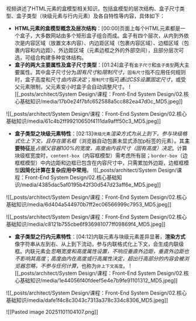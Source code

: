 视频讲述了HTML元素的盒模型相关知识，包括盒模型的层次结构、盒子尺寸类型、盒子类型（块级元素与行内元素）及各自特性等内容，具体如下：

- **HTML元素的盒模型概念及层次结构**：[00:00]页面上每个HTML元素都是一个盒子，大多数网站由多个矩形盒子组合而成。盒子有四个层次，从内到外依次是内容区域（放置文本内容）、内边距区域（包裹内容区域）、边框区域（包裹内容和内边距）、外边距区域（元素边框之外的外部空间），且部分层次可选，可组合构建多种变体结构。
- **盒子的两大主要属性及盒子尺寸类型**：[01:24]盒子有`盒子尺寸`和`盒子类型`两大主要属性。其中盒子尺寸分为*固有尺寸*和*限制尺寸*，`固有尺寸`指不应用任何规则时，盒子高度和尺寸*由内容决定*；`限制尺寸`指可*通过CSS设置固定尺寸*，或受父元素限制，父元素变小时盒子会自动调整尺寸。
![[_posts/architect/System Design/课程：Front-End System Design/02.核心基础知识/media/17b0e24f7bfc652588a5cc882ea47d0c_MD5.jpeg]]

![[_posts/architect/System Design/课程：Front-End System Design/02.核心基础知识/media/61c4b2ff99210650f4111da9afff50c3_MD5.jpeg]]

- **盒子类型之块级元素特性**：[02:13]`块级元素`*渲染方式为从上到下，参与块级格式化上下文，且存在匿名框*（浏览器自动包裹未显式添加p标签的元素）。其**主要特征**是*占据父容器100%的宽度，高度由内容尺寸（固有高度）决定*。计算块级框宽度时，`content-box`（内容框模型）需考虑所有层；`border-box`（边框框模型）中内边距和边框已包含在内容尺寸中，只需累加外边距，边框框模型**因简化计算在复杂应用中常用**。
![[_posts/architect/System Design/课程：Front-End System Design/02.核心基础知识/media/4385dac5af0195b42f30d547d23aff6e_MD5.jpeg]]

![[_posts/architect/System Design/课程：Front-End System Design/02.核心基础知识/media/6d404a544970b7ff2ec06566999c7953_MD5.jpeg]]

![[_posts/architect/System Design/课程：Front-End System Design/02.核心基础知识/media/c8121b755cbe6f936981077ff09869f4_MD5.jpeg]]

- **盒子类型之行内元素特性**：[04:12]内联元素与块级元素差异显著，**渲染方式**像字符串从左到右、从上到下流动，参与内联格式化上下文，会生成内联级框。内联元素会*忽略宽度和高度属性设置，不响应垂直外边距，垂直外边距也不影响其高度*；*高度由内在高度或行高属性决定，超出行高部分的内容会被浏览器忽略，不参与任何计算*，也称为`非上下文高度`。
![[_posts/architect/System Design/课程：Front-End System Design/02.核心基础知识/media/1e44056f40fdeef5e4e7b9fe91101312_MD5.jpeg]]

![[_posts/architect/System Design/课程：Front-End System Design/02.核心基础知识/media/dafe1f4c8c3043c7313a378c334c8306_MD5.jpeg]]

![[Pasted image 20251101104107.png]]

